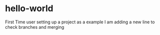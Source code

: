 # hello-world
First Time user setting up a project as a example
I am adding a new line to check branches and merging
